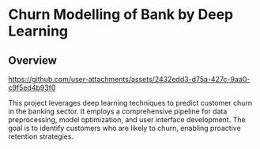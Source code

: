 
# Churn Modelling of Bank by Deep Learning

## Overview


https://github.com/user-attachments/assets/2432edd3-d75a-427c-9aa0-c9f5ed4b93f0


This project leverages deep learning techniques to predict customer churn in the banking sector. It employs a comprehensive pipeline for data preprocessing, model optimization, and user interface development. The goal is to identify customers who are likely to churn, enabling proactive retention strategies.

